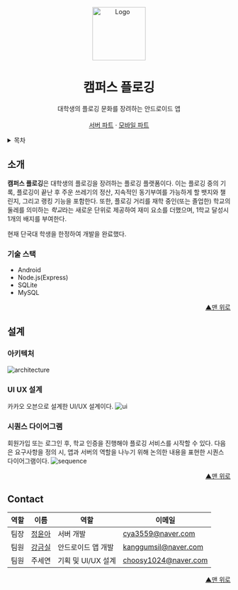 <div id="top"></div>
<!-- PROJECT LOGO -->
<br />
<div align="center">
  <a href="https://user-images.githubusercontent.com/41707077/142101954-c4d096ec-7233-4c8c-a710-b9cf308fa79b.png">
    <img src="https://user-images.githubusercontent.com/41707077/142101954-c4d096ec-7233-4c8c-a710-b9cf308fa79b.png" alt="Logo" width="120" height="120">
  </a>
  <h1 align="center">캠퍼스 플로깅</h1>

  <p align="center">
    대학생의 플로깅 문화를 장려하는 안드로이드 앱
    <br />
    <br />
    <a href="https://github.com/glging/server">서버 파트</a>
    ·
    <a href="https://github.com/glging/client">모바일 파트</a>
  </p>
</div>



<!-- TABLE OF CONTENTS -->
<details>
  <summary>목차</summary>
  <ol>
    <li>
      <a href="#소개">소개</a>
      <ul>
        <li><a href="#기술-스택">기술 스택</a></li>
      </ul>
    </li>
    <li>
      <a href="#설계">설계</a>
      <ul>
        <li><a href="#아키텍처">아키텍처</a></li>
        <li><a href="#UI-UX-설계">UI/UX 설계</a></li>
        <li><a href="#시퀀스-다이어그램">시퀀스 다이어그램</a></li>
      </ul>
    </li>
    <li><a href="#contact">Contact</a></li>
  </ol>
</details>

<!-- ABOUT THE PROJECT -->
## 소개


**캠퍼스 플로깅**은 대학생의 플로깅을 장려하는 플로깅 플랫폼이다. 이는 플로깅 중의 기록, 플로깅이 끝난 후 주운 쓰레기의 정산, 지속적인 동기부여를 가능하게 할 뱃지와 챌린지, 그리고 랭킹 기능을 포함한다. 또한, 플로깅 거리를 재학 중인(또는 졸업한) 학교의 둘레를 의미하는 *학교*라는 새로운 단위로 제공하여 재미 요소를 더했으며, 1학교 달성시 1개의 배지를 부여한다.

현재 단국대 학생을 한정하여 개발을 완료했다.

### 기술 스택

* Android
* Node.js(Express)
* SQLite
* MySQL

<p align="right"><a href="#top">▲맨 위로</a></p>


## 설계
### 아키텍처
![architecture](https://user-images.githubusercontent.com/41707077/142095536-fe4a4467-6e52-4ee6-aec4-e2567fab7261.PNG)

### UI UX 설계
카카오 오븐으로 설계한 UI/UX 설계이다.
![ui](https://user-images.githubusercontent.com/41707077/142130293-c0070751-4520-41a0-b905-040ebdba0800.png)


### 시퀀스 다이어그램
회원가입 또는 로그인 후, 학교 인증을 진행해야 플로깅 서비스를 시작할 수 있다. 다음은 요구사항을 정의 시,  앱과 서버의 역할을 나누기 위해 논의한 내용을 표현한 시퀀스 다이어그램이다.
![sequence](https://user-images.githubusercontent.com/41707077/142095886-5a3b6a83-0d64-49bd-bc70-4f04e83a32e2.png)

<p align="right"><a href="#top">▲맨 위로</a></p>

## Contact
| 역할 | 이름 | 역할 | 이메일 |
| ---- | -------| --- | --- |
| 팀장 | [정윤아](https://github.com/yuna1212) | 서버 개발 | cya3559@naver.com
| 팀원 | [강금실](https://github.com/Kang-Gumsil) | 안드로이드 앱 개발 | kanggumsil@naver.com
| 팀원 | 주세연 | 기획 및 UI/UX 설계 | choosy1024@naver.com

<p align="right"><a href="#top">▲맨 위로</a></p>
